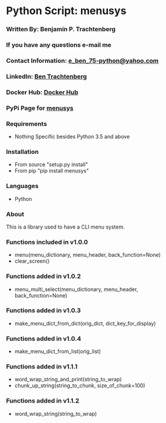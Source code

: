 # Python Script: menusys

### Written By: Benjamin P. Trachtenberg
### If you have any questions e-mail me

### Contact Information:  e_ben_75-python@yahoo.com

### LinkedIn: [Ben Trachtenberg](https://www.linkedin.com/in/ben-trachtenberg-3a78496)
### Docker Hub: [Docker Hub](https://hub.docker.com/r/btr1975)
### PyPi Page for [menusys](https://pypi.python.org/pypi/menusys)

### Requirements

* Nothing Specific besides Python 3.5 and above

### Installation

* From source "setup.py install"
* From pip "pip install menusys"

### Languages

* Python

### About

This is a library used to have a CLI menu system.

### Functions included in v1.0.0

* menu(menu_dictionary, menu_header, back_function=None)
* clear_screen()

### Functions added in v1.0.2

* menu_multi_select(menu_dictionary, menu_header, back_function=None)

### Functions added in v1.0.3

* make_menu_dict_from_dict(orig_dict, dict_key_for_display)

### Functions added in v1.0.4

* make_menu_dict_from_list(orig_list)

### Functions added in v1.1.1
* word_wrap_string_and_print(string_to_wrap)
* chunk_up_string(string_to_chunk, size_of_chunk=100)

### Functions added in v1.1.2
* word_wrap_string(string_to_wrap)
